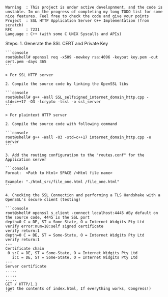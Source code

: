 ```
Warning  : This project is under active developnment, and the code is unstable. Im on the progress of completing my long TODO list for some nice features. Feel free to check the code and give your points 
Project  : SSL HTTP Application Server C++ Implementation (from scratch)
RFC      : 7231
Language : C++ (with some C UNIX Syscalls and APIs)
```

Steps:
	1. Generate the SSL CERT and Private Key

	```console
	root@shell# openssl req -x509 -newkey rsa:4096 -keyout key.pem -out cert.pem -days 365
	```

	> For SSL HTTP server

	2. Compile the source code by linking the OpenSSL libs

	```console
	root@shell# g++ -Wall SSL_selfsigned_internet_domain_http.cpp -std=c++17 -O3 -lcrypto -lssl -o ssl_server
	```

	> For plaintext HTTP server

	2. Compile the source code with following command

	```console
	root@shell# g++ -Wall -O3 -std=c++17 internet_domain_http.cpp -o server
	```

	3. Add the routing configuration to the "routes.conf" for the Application server

	```console
	Format:  <Path to Html> SPACE /<Html file name>

	Example: "./html_src/file_one.html /file_one.html"
	```

	4. Checking the SSL Connection and performing a TLS Handshake with a OpenSSL's secure client (testing)

	```console
	root@shell# openssl s_client -connect localhost:4445 #By default on the source code, 4445 is the SSL port	
	depth=0 C = DE, ST = Some-State, O = Internet Widgits Pty Ltd
	verify error:num=18:self signed certificate
	verify return:1
	depth=0 C = DE, ST = Some-State, O = Internet Widgits Pty Ltd
	verify return:1
	---
	Certificate chain
	 0 s:C = DE, ST = Some-State, O = Internet Widgits Pty Ltd
	   i:C = DE, ST = Some-State, O = Internet Widgits Pty Ltd
	---
	Server certificate
	.....
	.....
	.....
	GET / HTTP/1.1
	(get the contents of index.html, If everything works, Congress!)
	```
